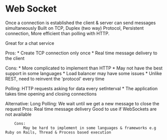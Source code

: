 # Web Socket
Once a connection is established the client & server can send messages simultaneously
Built on TCP, Duplex (two way) Protocol, Persistent connection, More efficient than polling with HTTP.

Great for a chat service

Pros: 
    * Create TCP connection only once
    * Real time message delivery to the client

Cons:
    * More complicated to implement than HTTP
    * May not have the best support in some languages
    * Load balancer may have some issues
    * Unlike REST, need to reinvent the 'protocol' every time


Polling: HTTP requests asking for data every setInterval
    * The application takes time opening and closing connections

Alternative:
    Long Polling: We wait until we get a new message to close the request
        Pros: 
            Real time message delivery
            Good to use if WebSockets are not available

        Cons: 
            May be hard to implement in some languages & frameworks e.g Ruby on Rails, Thread & Process based execution

